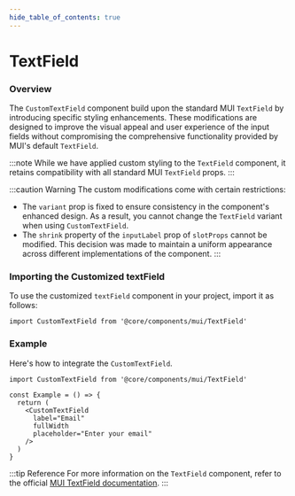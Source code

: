 ```yaml
---
hide_table_of_contents: true
---
```


# TextField

### Overview

The `CustomTextField` component build upon the standard MUI `TextField` by introducing specific styling enhancements. These modifications are designed to improve the visual appeal and user experience of the input fields without compromising the comprehensive functionality provided by MUI's default `TextField`.

:::note
While we have applied custom styling to the `TextField` component, it retains compatibility with all standard MUI `TextField` props.
:::

:::caution Warning
The custom modifications come with certain restrictions:

- The `variant` prop is fixed to ensure consistency in the component's enhanced design. As a result, you cannot change the `TextField` variant when using `CustomTextField`.
- The `shrink` property of the `inputLabel` prop of `slotProps` cannot be modified. This decision was made to maintain a uniform appearance across different implementations of the component.
:::

### Importing the Customized textField

To use the customized `textField` component in your project, import it as follows:

```tsx
import CustomTextField from '@core/components/mui/TextField'
```

### Example

Here's how to integrate the `CustomTextField`.

```tsx
import CustomTextField from '@core/components/mui/TextField'

const Example = () => {
  return (
    <CustomTextField
      label="Email"
      fullWidth
      placeholder="Enter your email"
    />
  )
}
```
:::tip Reference
For more information on the `TextField` component, refer to the official [MUI TextField documentation](https://mui.com/material-ui/react-text-field/).
:::
